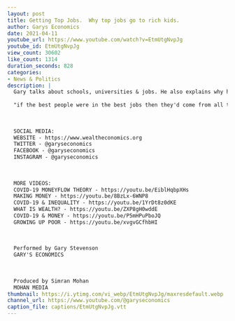 ```yaml
---
layout: post
title: Getting Top Jobs.  Why top jobs go to rich kids.
author: Garys Economics
date: 2021-04-11
youtube_url: https://www.youtube.com/watch?v=EtmUtgNvpJg
youtube_id: EtmUtgNvpJg
view_count: 30602
like_count: 1314
duration_seconds: 828
categories:
- News & Politics
description: |
  Gary talks about schools, universities & jobs. He also explains why he did so well on the Trading Floor
  
  "if the best people were in the best jobs then they'd come from all throughout society but right now they all come from the same schools and the same families so we're wasting like 90% of the population"
  
  
  
  SOCIAL MEDIA:
  WEBSITE - https://www.wealtheconomics.org
  TWITTER - @garyseconomics
  FACEBOOK - @garyseconomics
  INSTAGRAM - @garyseconomics
  
  
  
  MORE VIDEOS:
  COVID-19 MONEYFLOW THEORY - https://youtu.be/EiblHqbpXHs
  MAKING MONEY - https://youtu.be/8BzLx-6WNP8
  COVID-19 & INEQUALITY - https://youtu.be/1YrDt8z0dKE
  WHAT IS WEALTH? - https://youtu.be/ZXP8gH0wddE
  COVID-19 & MONEY - https://youtu.be/P5mHPuPboJQ
  GROWING UP POOR - https://youtu.be/xvgvGCfhbHI
  
  
  
  Performed by Gary Stevenson
  GARY'S ECONOMICS
  
  
  
  Produced by Simran Mohan
  MOHAN MEDIA
thumbnail: https://i.ytimg.com/vi_webp/EtmUtgNvpJg/maxresdefault.webp
channel_url: https://www.youtube.com/@garyseconomics
caption_file: captions/EtmUtgNvpJg.vtt
---
```

